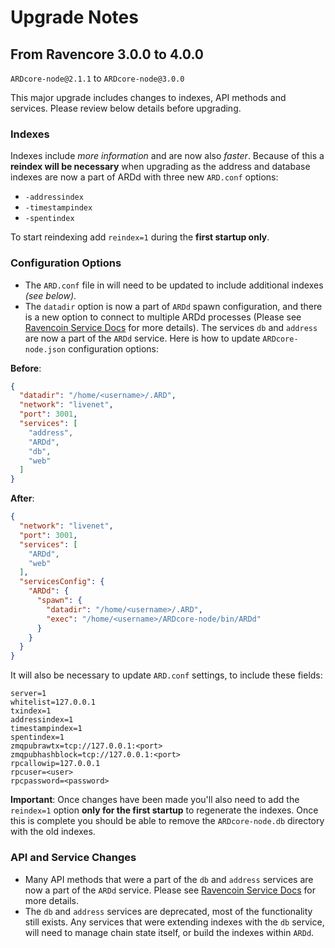 # Upgrade Notes

## From Ravencore 3.0.0 to 4.0.0

`ARDcore-node@2.1.1` to `ARDcore-node@3.0.0`

This major upgrade includes changes to indexes, API methods and services. Please review below details before upgrading.

### Indexes

Indexes include *more information* and are now also *faster*. Because of this a **reindex will be necessary** when upgrading as the address and database indexes are now a part of ARDd with three new `ARD.conf` options:
- `-addressindex`
- `-timestampindex`
- `-spentindex`

To start reindexing add `reindex=1` during the **first startup only**.

### Configuration Options

- The `ARD.conf` file in will need to be updated to include additional indexes *(see below)*.
- The `datadir` option is now a part of `ARDd` spawn configuration, and there is a new option to connect to multiple ARDd processes (Please see [Ravencoin Service Docs](services/ARDd.md) for more details). The services `db` and `address` are now a part of the `ARDd` service. Here is how to update `ARDcore-node.json` configuration options:

**Before**:
```json
{
  "datadir": "/home/<username>/.ARD",
  "network": "livenet",
  "port": 3001,
  "services": [
    "address",
    "ARDd",
    "db",
    "web"
  ]
}
```

**After**:
```json
{
  "network": "livenet",
  "port": 3001,
  "services": [
    "ARDd",
    "web"
  ],
  "servicesConfig": {
    "ARDd": {
      "spawn": {
        "datadir": "/home/<username>/.ARD",
        "exec": "/home/<username>/ARDcore-node/bin/ARDd"
      }
    }
  }
}
```

It will also be necessary to update `ARD.conf` settings, to include these fields:
```
server=1
whitelist=127.0.0.1
txindex=1
addressindex=1
timestampindex=1
spentindex=1
zmqpubrawtx=tcp://127.0.0.1:<port>
zmqpubhashblock=tcp://127.0.0.1:<port>
rpcallowip=127.0.0.1
rpcuser=<user>
rpcpassword=<password>
```

**Important**: Once changes have been made you'll also need to add the `reindex=1` option **only for the first startup** to regenerate the indexes. Once this is complete you should be able to remove the `ARDcore-node.db` directory with the old indexes.

### API and Service Changes
- Many API methods that were a part of the `db` and `address` services are now a part of the `ARDd` service. Please see [Ravencoin Service Docs](services/ARDd.md) for more details.
- The `db` and `address` services are deprecated, most of the functionality still exists. Any services that were extending indexes with the `db` service, will need to manage chain state itself, or build the indexes within `ARDd`.
